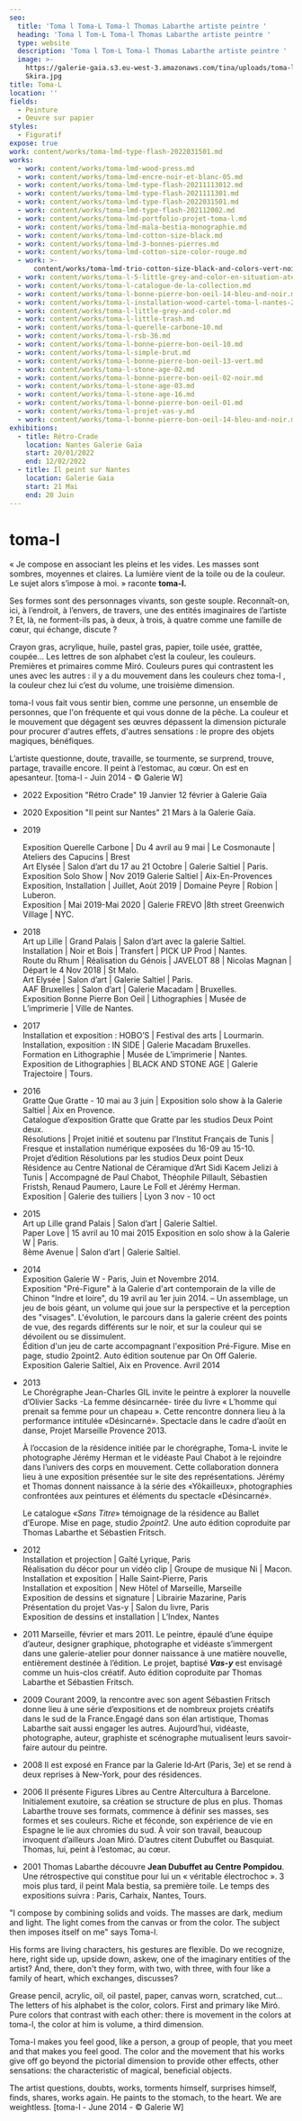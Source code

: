 ```yaml
---
seo:
  title: 'Toma l Toma-L Toma-l Thomas Labarthe artiste peintre '
  heading: 'Toma l Tom-L Toma-l Thomas Labarthe artiste peintre '
  type: website
  description: 'Toma l Tom-L Toma-l Thomas Labarthe artiste peintre '
  image: >-
    https://galerie-gaia.s3.eu-west-3.amazonaws.com/tina/uploads/toma-l/galerie-gaia-Toma-L-Monographie
    Skira.jpg
title: Toma-L
location: ''
fields:
  - Peinture
  - Oeuvre sur papier
styles:
  - Figuratif
expose: true
work: content/works/toma-lmd-type-flash-2022031501.md
works:
  - work: content/works/toma-lmd-wood-press.md
  - work: content/works/toma-lmd-encre-noir-et-blanc-05.md
  - work: content/works/toma-lmd-type-flash-20211113012.md
  - work: content/works/toma-lmd-type-flash-2021111301.md
  - work: content/works/toma-lmd-type-flash-2022031501.md
  - work: content/works/toma-lmd-type-flash-202112002.md
  - work: content/works/toma-lmd-portfolio-projet-toma-l.md
  - work: content/works/toma-lmd-mala-bestia-monographie.md
  - work: content/works/toma-lmd-cotton-size-black.md
  - work: content/works/toma-lmd-3-bonnes-pierres.md
  - work: content/works/toma-lmd-cotton-size-color-rouge.md
  - work: >-
      content/works/toma-lmd-trio-cotton-size-black-and-colors-vert-noir-rouge-en-atelier.md
  - work: content/works/toma-l-5-little-grey-and-color-en-situation-atelier.md
  - work: content/works/toma-l-catalogue-de-la-collection.md
  - work: content/works/toma-l-bonne-pierre-bon-oeil-14-bleu-and-noir.md
  - work: content/works/toma-l-installation-wood-cartel-toma-l-nantes-2014.md
  - work: content/works/toma-l-little-grey-and-color.md
  - work: content/works/toma-l-little-trash.md
  - work: content/works/toma-l-querelle-carbone-10.md
  - work: content/works/toma-l-rsb-36.md
  - work: content/works/toma-l-bonne-pierre-bon-oeil-10.md
  - work: content/works/toma-l-simple-brut.md
  - work: content/works/toma-l-bonne-pierre-bon-oeil-13-vert.md
  - work: content/works/toma-l-stone-age-02.md
  - work: content/works/toma-l-bonne-pierre-bon-oeil-02-noir.md
  - work: content/works/toma-l-stone-age-03.md
  - work: content/works/toma-l-stone-age-16.md
  - work: content/works/toma-l-bonne-pierre-bon-oeil-01.md
  - work: content/works/toma-l-projet-vas-y.md
  - work: content/works/toma-l-bonne-pierre-bon-oeil-14-bleu-and-noir.md
exhibitions:
  - title: Rétro-Crade
    location: Nantes Galerie Gaïa
    start: 20/01/2022
    end: 12/02/2022
  - title: Il peint sur Nantes
    location: Galerie Gaia
    start: 21 Mai
    end: 20 Juin
---
```


# toma-l

« Je compose en associant les pleins et les vides. Les masses sont sombres, moyennes et claires. La lumière vient de la toile ou de la couleur. Le sujet alors s’impose à moi. » raconte **toma-l.**

Ses formes sont des personnages vivants, son geste souple. Reconnaît-on, ici, à l’endroit, à l’envers, de travers, une des entités imaginaires de l’artiste ? Et, là, ne forment-ils pas, à deux, à trois, à quatre comme une famille de cœur, qui échange, discute ?

Crayon gras, acrylique, huile, pastel gras, papier, toile usée, grattée, coupée… Les lettres de son alphabet c’est la couleur, les couleurs. Premières et primaires comme Miró. Couleurs pures qui contrastent les unes avec les autres : il y a du mouvement dans les couleurs chez toma-l , la couleur chez lui c’est du volume, une troisième dimension.

toma-l vous fait vous sentir bien, comme une personne, un ensemble de personnes, que l'on fréquente et qui vous donne de la pêche. La couleur et le mouvement que dégagent ses œuvres dépassent la dimension picturale pour procurer d'autres effets, d'autres sensations : le propre des objets magiques, bénéfiques.

L’artiste questionne, doute, travaille, se tourmente, se surprend, trouve, partage, travaille encore. Il peint à l’estomac, au cœur. On est en apesanteur. \[toma-l - Juin 2014 - © Galerie W]

* 2022 Exposition "Rétro Crade" 19 Janvier 12 février à Galerie Gaïa
* 2020 Exposition "Il peint sur Nantes"  21 Mars à la Galerie Gaïa.
* 2019

  Exposition Querelle Carbone | Du 4 avril au 9 mai | Le Cosmonaute | Ateliers des Capucins | Brest\
  Art Elysée | Salon d’art du 17 au 21 Octobre | Galerie Saltiel | Paris.\
  Exposition Solo Show | Nov 2019 Galerie Saltiel | Aix-En-Provences\
  Exposition, Installation | Juillet, Aoùt 2019 | Domaine Peyre | Robion | Luberon.\
  Exposition | Mai 2019-Mai 2020 | Galerie FREVO |8th street Greenwich Village | NYC.
* 2018\
  Art up Lille | Grand Palais | Salon d’art avec la galerie Saltiel.\
  Installation | Noir et Bois | Transfert | PICK UP Prod | Nantes.\
  Route du Rhum | Réalisation du Génois | JAVELOT 88 | Nicolas Magnan | Départ le 4 Nov 2018 | St Malo.\
  Art Elysée | Salon d’art | Galerie Saltiel | Paris.\
  AAF Bruxelles | Salon d’art | Galerie Macadam | Bruxelles.\
  Exposition Bonne Pierre Bon Oeil | Lithographies | Musée de L’imprimerie | Ville de Nantes.
* 2017\
  Installation et exposition : HOBO’S | Festival des arts |  Lourmarin.\
  Installation, exposition : IN SIDE | Galerie Macadam Bruxelles.\
  Formation en Lithographie | Musée de L’imprimerie | Nantes.\
  Exposition de Lithographies | BLACK AND STONE AGE | Galerie Trajectoire | Tours.
* 2016\
  Gratte Que Gratte - 10 mai au 3 juin | Exposition solo show à la Galerie Saltiel | Aix en Provence.\
  Catalogue d’exposition Gratte que Gratte par les studios Deux Point deux.\
  Résolutions | Projet initié et soutenu par l’Institut Français de Tunis | Fresque et installation numérique exposées du 16-09 au 15-10.\
  Projet d’édition Résolutions par les studios Deux point Deux\
  Résidence au Centre National de Céramique d’Art Sidi Kacem Jelizi à Tunis | Accompagné de Paul Chabot, Théophile Pillault, Sébastien Fristsh, Renaud Paumero, Laure Le Foll et Jérémy Herman.\
  Exposition | Galerie des tuiliers | Lyon 3 nov - 10 oct
* 2015\
  Art up Lille grand Palais | Salon d’art | Galerie Saltiel.\
  Paper Love | 15 avril au 10 mai 2015 Exposition en solo show à la Galerie W | Paris.\
  8ème Avenue | Salon d’art | Galerie Saltiel.
* 2014\
  Exposition Galerie W - Paris, Juin et Novembre 2014.\
  Exposition "Pré-Figure" à la Galerie d'art contemporain de la ville de Chinon "Indre et loire", du 19 avril au 1er juin 2014. – Un assemblage, un jeu de bois géant, un volume qui joue sur la perspective et la perception des "visages". L'évolution, le parcours dans la galerie créent des points de vue, des regards différents sur le noir, et sur la couleur qui se dévoilent ou se dissimulent.\
  Édition d'un jeu de carte accompagnant l'exposition Pré-Figure. Mise en page, studio 2point2.  Auto édition soutenue par On Off Galerie.\
  Exposition Galerie Saltiel, Aix en Provence. Avril 2014
* 2013\
  Le Chorégraphe Jean-Charles GIL invite le peintre à explorer la nouvelle d’Olivier Sacks -La femme désincarnée- tirée du livre « L’homme qui prenait sa femme pour un chapeau ». Cette rencontre donnera lieu à la performance intitulée «Désincarné». Spectacle dans le cadre d’août en danse, Projet Marseille Provence 2013.

  À l’occasion de la résidence initiée par le chorégraphe, Toma-L invite le photographe Jérémy Herman et le vidéaste Paul Chabot à le rejoindre dans l’univers des corps en mouvement. Cette collaboration donnera lieu à une exposition présentée sur le site des représentations. Jérémy et Thomas donnent naissance à la série des «Yôkailleux», photographies confrontées aux peintures et éléments du spectacle «Désincarné».

  Le catalogue «*Sans Titre*» témoignage de la résidence au Ballet d’Europe. Mise en page, studio *2point2.* Une auto édition coproduite par Thomas Labarthe et Sébastien Fritsch.
* 2012\
  Installation et projection | Gaîté Lyrique, Paris\
  Réalisation du décor pour un vidéo clip | Groupe de musique Ni | Macon.\
  Installation et exposition | Halle Saint-Pierre, Paris\
  Installation et exposition | New Hôtel of Marseille, Marseille\
  Exposition de dessins et signature | Librairie Mazarine, Paris\
  Présentation du projet Vas-y | Salon du livre, Paris\
  Exposition de dessins et installation | L’Index, Nantes
* 2011 Marseille, février et mars 2011. Le peintre, épaulé d’une équipe d’auteur, designer graphique, photographe et vidéaste s’immergent dans une galerie-atelier pour donner naissance à une matière nouvelle, entièrement destinée à l’édition. Le projet, baptisé ***Vas-y*** est envisagé comme un huis-clos créatif. Auto édition coproduite par Thomas Labarthe et Sébastien Fritsch.
* 2009 Courant 2009, la rencontre avec son agent Sébastien Fritsch donne lieu à une série d’expositions et de nombreux projets créatifs dans le sud de la France.Engagé dans son élan artistique, Thomas Labarthe sait aussi engager les autres. Aujourd’hui, vidéaste, photographe, auteur, graphiste et scénographe mutualisent leurs savoir-faire autour du peintre.
* 2008 Il est exposé en France par la Galerie Id‑Art (Paris, 3e) et se rend à deux reprises à New-York, pour des résidences.
* 2006 Il présente Figures Libres au Centre Altercultura à Barcelone. Initialement exutoire, sa création se structure de plus en plus. Thomas Labarthe trouve ses formats, commence à définir ses masses, ses formes et ses couleurs. Riche et féconde, son expérience de vie en Espagne le lie aux chromies du sud. À voir son travail, beaucoup invoquent d’ailleurs Joan Miró. D’autres citent Dubuffet ou Basquiat. Thomas, lui, peint à l’estomac, au cœur.
* 2001 Thomas Labarthe découvre **Jean Dubuffet au Centre Pompidou**. Une rétrospective qui constitue pour lui un « véritable électrochoc ». 3 mois plus tard, il peint Mala bestia, sa première toile. Le temps des expositions suivra : Paris, Carhaix, Nantes, Tours.

"I compose by combining solids and voids. The masses are dark, medium and light. The light comes from the canvas or from the color. The subject then imposes itself on me" says Toma-l.

His forms are living characters, his gestures are flexible. Do we recognize, here, right side up, upside down, askew, one of the imaginary entities of the artist? And, there, don't they form, with two, with three, with four like a family of heart, which exchanges, discusses?

Grease pencil, acrylic, oil, oil pastel, paper, canvas worn, scratched, cut... The letters of his alphabet is the color, colors. First and primary like Miró. Pure colors that contrast with each other: there is movement in the colors at toma-l, the color at him is volume, a third dimension.

Toma-l makes you feel good, like a person, a group of people, that you meet and that makes you feel good. The color and the movement that his works give off go beyond the pictorial dimension to provide other effects, other sensations: the characteristic of magical, beneficial objects.

The artist questions, doubts, works, torments himself, surprises himself, finds, shares, works again. He paints to the stomach, to the heart. We are weightless. \[toma-l - June 2014 - © Galerie W]
